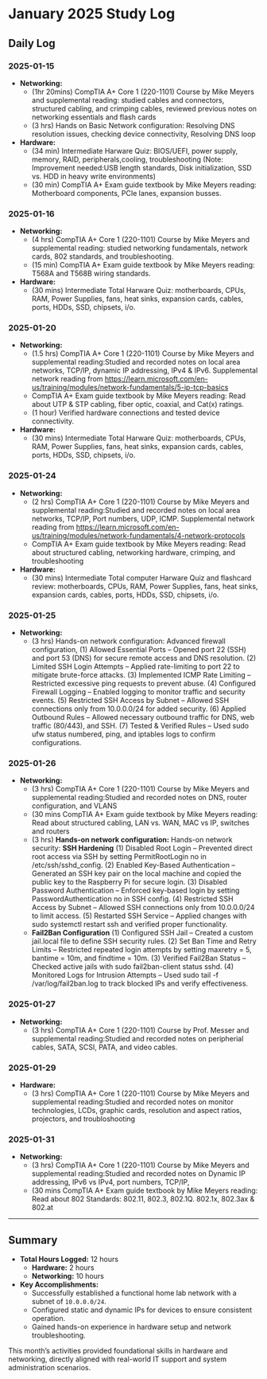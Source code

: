 # **January 2025 Study Log**

## **Daily Log**

### **2025-01-15**
- **Networking:**
  - (1hr 20mins) CompTIA A+ Core 1 (220-1101) Course by Mike Meyers and supplemental reading: studied cables and connectors, structured 
cabling, and crimping cables, reviewed previous notes on networking essentials and flash cards
  - (3 hrs) Hands on Basic Network configuration: Resolving DNS resolution issues, checking device connectivity, Resolving DNS loop
- **Hardware:**
  - (34 min) Intermediate Harware Quiz: BIOS/UEFI, power supply, memory, RAID, peripherals,cooling, troubleshooting (Note: Improvement needed:USB length standards, Disk initialization, SSD vs. HDD in heavy write environments) 
  - (30 min) CompTIA A+ Exam guide textbook by Mike Meyers reading: Motherboard components, PCIe lanes, expansion busses.

### **2025-01-16**
- **Networking:**
  - (4 hrs) CompTIA A+ Core 1 (220-1101) Course by Mike Meyers and supplemental reading: studied networking fundamentals, network cards, 802 standards, and troubleshooting.
  - (15 min) CompTIA A+ Exam guide textbook by Mike Meyers reading: T568A and T568B wiring standards.
- **Hardware:**
  - (30 mins) Intermediate Total Harware Quiz: motherboards, CPUs, RAM, Power Supplies, fans, heat sinks, expansion cards, cables, ports, HDDs, SSD, chipsets, i/o.

### **2025-01-20**
- **Networking:**
  - (1.5 hrs)  CompTIA A+ Core 1 (220-1101) Course by Mike Meyers and supplemental reading:Studied and recorded notes on local area networks, TCP/IP, dynamic IP addressing, IPv4 & IPv6. Supplemental network reading from https://learn.microsoft.com/en-us/training/modules/network-fundamentals/5-ip-tcp-basics
  - CompTIA A+ Exam guide textbook by Mike Meyers reading: Read about UTP & STP cabling, fiber optic, coaxial, and Cat(x) ratings.
  - (1 hour) Verified hardware connections and tested device connectivity.
- **Hardware:**
  - (30 mins) Intermediate Total Harware Quiz: motherboards, CPUs, RAM, Power Supplies, fans, heat sinks, expansion cards, cables, ports, HDDs, SSD, chipsets, i/o.
 
### **2025-01-24**
- **Networking:**
  - (2 hrs)  CompTIA A+ Core 1 (220-1101) Course by Mike Meyers and supplemental reading:Studied and recorded notes on local area networks, TCP/IP, Port numbers, UDP, ICMP. Supplemental network reading from https://learn.microsoft.com/en-us/training/modules/network-fundamentals/4-network-protocols
  - CompTIA A+ Exam guide textbook by Mike Meyers reading: Read about structured cabling, networking hardware, crimping, and troubleshooting
- **Hardware:**
  - (30 mins) Intermediate Total computer Harware Quiz and flashcard review: motherboards, CPUs, RAM, Power Supplies, fans, heat sinks, expansion cards, cables, ports, HDDs, SSD, chipsets, i/o.
 
### **2025-01-25**
- **Networking:**
  - (3 hrs)  Hands-on network configuration: Advanced firewall configuration, (1) Allowed Essential Ports – Opened port 22 (SSH) and port 53 (DNS) for secure remote access and DNS resolution. (2) Limited SSH Login Attempts – Applied rate-limiting to port 22 to mitigate brute-force attacks. (3) Implemented ICMP Rate Limiting – Restricted excessive ping requests to prevent abuse. (4) Configured Firewall Logging – Enabled logging to monitor traffic and security events. (5) Restricted SSH Access by Subnet – Allowed SSH connections only from 10.0.0.0/24 for added security. (6) Applied Outbound Rules – Allowed necessary outbound traffic for DNS, web traffic (80/443), and SSH. (7) Tested & Verified Rules – Used sudo ufw status numbered, ping, and iptables logs to confirm configurations.
 
### **2025-01-26**
- **Networking:**
  - (3 hrs)  CompTIA A+ Core 1 (220-1101) Course by Mike Meyers and supplemental reading:Studied and recorded notes on DNS, router configuration, and VLANS
  - (30 mins CompTIA A+ Exam guide textbook by Mike Meyers reading: Read about structured cabling, LAN vs. WAN, MAC vs IP, switches and routers
  - (3 hrs)  **Hands-on network configuration:** Hands-on network security: **SSH Hardening** (1) Disabled Root Login – Prevented direct root access via SSH by setting PermitRootLogin no in /etc/ssh/sshd_config. (2) Enabled Key-Based Authentication – Generated an SSH key pair on the local machine and copied the public key to the Raspberry Pi for secure login. (3) Disabled Password Authentication – Enforced key-based login by setting PasswordAuthentication no in SSH config. (4) Restricted SSH Access by Subnet – Allowed SSH connections only from 10.0.0.0/24 to limit access. (5) Restarted SSH Service – Applied changes with sudo systemctl restart ssh and verified proper functionality.
  - **Fail2Ban Configuration** (1) Configured SSH Jail – Created a custom jail.local file to define SSH security rules.
(2) Set Ban Time and Retry Limits – Restricted repeated login attempts by setting maxretry = 5, bantime = 10m, and findtime = 10m.
(3) Verified Fail2Ban Status – Checked active jails with sudo fail2ban-client status sshd.
(4) Monitored Logs for Intrusion Attempts – Used sudo tail -f /var/log/fail2ban.log to track blocked IPs and verify effectiveness.

### **2025-01-27**
- **Networking:**
  - (3 hrs)  CompTIA A+ Core 1 (220-1101) Course by Prof. Messer and supplemental reading:Studied and recorded notes on peripherial cables, SATA, SCSI, PATA, and video cables.
 
### **2025-01-29**
- **Hardware:**
  - (3 hrs)  CompTIA A+ Core 1 (220-1101) Course by Mike Meyers and supplemental reading:Studied and recorded notes on monitor technologies, LCDs, graphic cards, resolution and aspect ratios, projectors, and troubloshooting
 
### **2025-01-31**
- **Networking:**
  - (3 hrs)  CompTIA A+ Core 1 (220-1101) Course by Mike Meyers and supplemental reading:Studied and recorded notes on Dynamic IP addressing, IPv6 vs IPv4, port numbers, TCP/IP, 
  - (30 mins CompTIA A+ Exam guide textbook by Mike Meyers reading: Read about 802 Standards: 802.11, 802.3, 802.1Q. 802.1x, 802.3ax & 802.at
 
 
---

## **Summary**
- **Total Hours Logged:** 12 hours
  - **Hardware:** 2 hours
  - **Networking:** 10 hours
- **Key Accomplishments:**
  - Successfully established a functional home lab network with a subnet of `10.0.0.0/24`.
  - Configured static and dynamic IPs for devices to ensure consistent operation.
  - Gained hands-on experience in hardware setup and network troubleshooting.

This month’s activities provided foundational skills in hardware and networking, directly aligned with real-world IT support and system administration scenarios.
